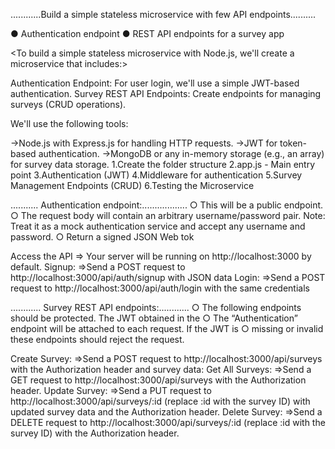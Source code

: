  ............Build a simple stateless microservice with few API endpoints..........

 
● Authentication endpoint
● REST API endpoints for a survey app 


<To build a simple stateless microservice with Node.js, we'll create a microservice that includes:>

Authentication Endpoint: For user login, we'll use a simple JWT-based authentication.
Survey REST API Endpoints: Create endpoints for managing surveys (CRUD operations).

We'll use the following tools:

->Node.js with Express.js for handling HTTP requests.
->JWT for token-based authentication.
->MongoDB or any in-memory storage (e.g., an array) for survey data storage.
           1.Create the folder structure
           2.app.js - Main entry point
           3.Authentication (JWT)
           4.Middleware for authentication
           5.Survey Management Endpoints (CRUD)
           6.Testing the Microservice

........... Authentication endpoint:..................
○ This will be a public endpoint.
○ The request body will contain an arbitrary username/password pair.
Note:
Treat it as a mock authentication service and accept any username and
password.
○ Return a signed JSON Web tok

Access the API
=> Your server will be running on http://localhost:3000 by default.
Signup:
=>Send a POST request to http://localhost:3000/api/auth/signup with JSON data
Login:
=>Send a POST request to http://localhost:3000/api/auth/login with the same credentials


............ Survey REST API endpoints:............
○ The following endpoints should be protected. The JWT obtained in the
○ The “Authentication” endpoint will be attached to each request. If the JWT is
○ missing or invalid these endpoints should reject the request.


Create Survey:
=>Send a POST request to http://localhost:3000/api/surveys with the Authorization header and survey data:
Get All Surveys: 
=>Send a GET request to http://localhost:3000/api/surveys with the Authorization header.
Update Survey: 
=>Send a PUT request to http://localhost:3000/api/surveys/:id (replace :id with the survey ID) with updated survey data and the Authorization header.
Delete Survey: 
=>Send a DELETE request to http://localhost:3000/api/surveys/:id (replace :id with the survey ID) with the Authorization header.


